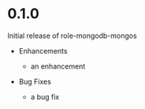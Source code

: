 # 0.1.0

Initial release of role-mongodb-mongos

* Enhancements
  * an enhancement

* Bug Fixes
  * a bug fix
